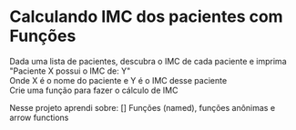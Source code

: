 <h1>Calculando IMC dos pacientes com Funções</h1>
<p>  Dada uma lista de pacientes, descubra o IMC de cada paciente e imprima<br>
  "Paciente X possui o IMC de: Y"<br>
  Onde X é o nome do paciente e Y é o IMC desse paciente<br>
  Crie uma função para fazer o cálculo de IMC<br>
  </p
<br>
<p>Nesse projeto aprendi sobre:
[] Funções (named), funções anônimas e arrow functions</ p
